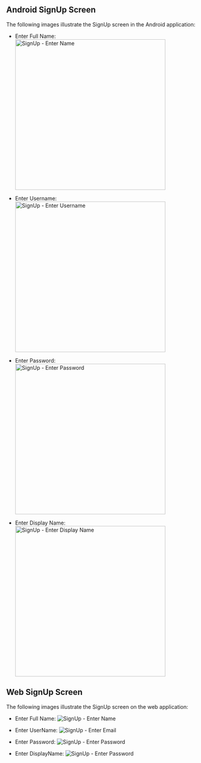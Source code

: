 ## Android SignUp Screen

The following images illustrate the SignUp screen in the Android application:

- Enter Full Name:
  <img src="../images/signUpAnroidName.png" alt="SignUp - Enter Name" width="400"/>

- Enter Username:
  <img src="../images/signUpAndroidUsername.png" alt="SignUp - Enter Username" width="400"/>

- Enter Password:
  <img src="../images/signUpAndroidPassword.png" alt="SignUp - Enter Password" width="400"/>

- Enter Display Name:
  <img src="../images/signUpAndroidDisplayName.png" alt="SignUp - Enter Display Name" width="400"/>

## Web SignUp Screen

The following images illustrate the SignUp screen on the web application:

- Enter Full Name:
  ![SignUp - Enter Name](../images/signUpWebName.png)

- Enter UserName:
  ![SignUp - Enter Email](../images/signUpWebEmail.png)

- Enter Password:
  ![SignUp - Enter Password](../images/signUpWebPassword.png)

- Enter DisplayName:
 ![SignUp - Enter Password](../images/SignUpWebDisplayName.png)
